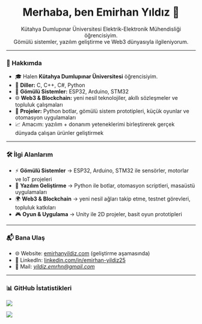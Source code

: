 <h1 align="center">Merhaba, ben Emirhan Yıldız 👋</h1>
<p align="center">
  Kütahya Dumlupınar Üniversitesi Elektrik-Elektronik Mühendisliği öğrencisiyim.<br/>
  Gömülü sistemler, yazılım geliştirme ve Web3 dünyasıyla ilgileniyorum.
</p>

---

### 🚀 Hakkımda
- 🎓 Halen **Kütahya Dumlupınar Üniversitesi** öğrencisiyim.  
- 🔧 **Diller:** C, C++, C#, Python  
- 🔌 **Gömülü Sistemler:** ESP32, Arduino, STM32  
- 🌐 **Web3 & Blockchain:** yeni nesil teknolojiler, akıllı sözleşmeler ve topluluk çalışmaları  
- 🤖 **Projeler:** Python botlar, gömülü sistem prototipleri, küçük oyunlar ve otomasyon uygulamaları  
- 📈 Amacım: yazılım + donanım yeteneklerimi birleştirerek gerçek dünyada çalışan ürünler geliştirmek  

---

### 🛠️ İlgi Alanlarım
- ⚡ **Gömülü Sistemler** → ESP32, Arduino, STM32 ile sensörler, motorlar ve IoT projeleri  
- 🤝 **Yazılım Geliştirme** → Python ile botlar, otomasyon scriptleri, masaüstü uygulamaları  
- 🌍 **Web3 & Blockchain** → yeni nesil ağları takip etme, testnet görevleri, topluluk katkıları  
- 🎮 **Oyun & Uygulama** → Unity ile 2D projeler, basit oyun prototipleri  

---

### 📬 Bana Ulaş
- 🌐 Website: [emirhanyildiz.com](https://www.emirhanyildiz.com)  (geliştirme aşamasında)
- 💼 LinkedIn: [linkedin.com/in/emirhan-yildiz25](https://www.linkedin.com/in/emirhan-yildiz25)  
- 📧 Mail: *yildiz.emrhn@gmail.com*  

---

### 📊 GitHub İstatistikleri
<p align="left">
  <img src="https://github-readme-stats-git-masterrstaa-rickstaa.vercel.app/api?username=emrhnyz&show_icons=true&theme=tokyonight" />
</p>
<p align="left">
  <img src="https://streak-stats.demolab.com?user=emrhnyz&theme=tokyonight" />
</p>
